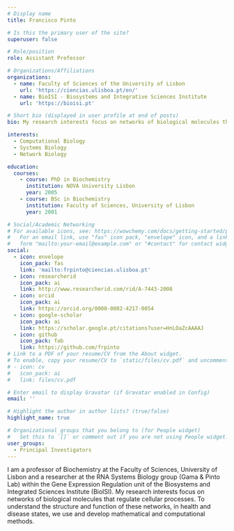 ```yaml
---
# Display name
title: Francisco Pinto

# Is this the primary user of the site?
superuser: false

# Role/position
role: Assistant Professor

# Organizations/Affiliations
organizations:
  - name: Faculty of Sciences of the University of Lisbon
    url: 'https://ciencias.ulisboa.pt/en/'
  - name: BioISI - Biosystems and Integrative Sciences Institute
    url: 'https://bioisi.pt'

# Short bio (displayed in user profile at end of posts)
bio: My research interests focus on networks of biological molecules that regulate cellular processes.

interests:
  - Computational Biology
  - Systems Biology
  - Network Biology

education:
  courses:
    - course: PhD in Biochemistry
      institution: NOVA University Lisbon
      year: 2005
    - course: BSc in Biochemistry
      institution: Faculty of Sciences, University of Lisbon
      year: 2001

# Social/Academic Networking
# For available icons, see: https://wowchemy.com/docs/getting-started/page-builder/#icons
#   For an email link, use "fas" icon pack, "envelope" icon, and a link in the
#   form "mailto:your-email@example.com" or "#contact" for contact widget.
social:
  - icon: envelope
    icon_pack: fas
    link: 'mailto:frpinto@ciencias.ulisboa.pt'
  - icon: researcherid
    icon_pack: ai
    link: http://www.researcherid.com/rid/A-7443-2008
  - icon: orcid
    icon_pack: ai
    link: https://orcid.org/0000-0002-4217-0054
  - icon: google-scholar
    icon_pack: ai
    link: https://scholar.google.pt/citations?user=HnLOaZcAAAAJ
  - icon: github
    icon_pack: fab
    link: https://github.com/frpinto
# Link to a PDF of your resume/CV from the About widget.
# To enable, copy your resume/CV to `static/files/cv.pdf` and uncomment the lines below.
# - icon: cv
#   icon_pack: ai
#   link: files/cv.pdf

# Enter email to display Gravatar (if Gravatar enabled in Config)
email: ''

# Highlight the author in author lists? (true/false)
highlight_name: true

# Organizational groups that you belong to (for People widget)
#   Set this to `[]` or comment out if you are not using People widget.
user_groups:
  - Principal Investigators
---
```


I am a professor of Biochemistry at the Faculty of Sciences, University of Lisbon and a researcher at the RNA Systems Biology group (Gama & Pinto Lab) within the Gene Expression Regulation unit of the Biosystems and Integrated Sciences Institute (BioISI). My research interests focus on networks of biological molecules that regulate cellular processes. To understand the structure and function of these networks, in health and disease states, we use and develop mathematical and computational methods.
